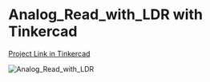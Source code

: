# Analog_Read_with_LDR with Tinkercad

[Project Link in Tinkercad](https://www.tinkercad.com/things/ig6vAisMXXw)

![Analog_Read_with_LDR](https://github.com/AbdullahBelikirik/Arduino/tree/main/Analog_Read_with_LDR/Simulation_Photos/LDR.png)
